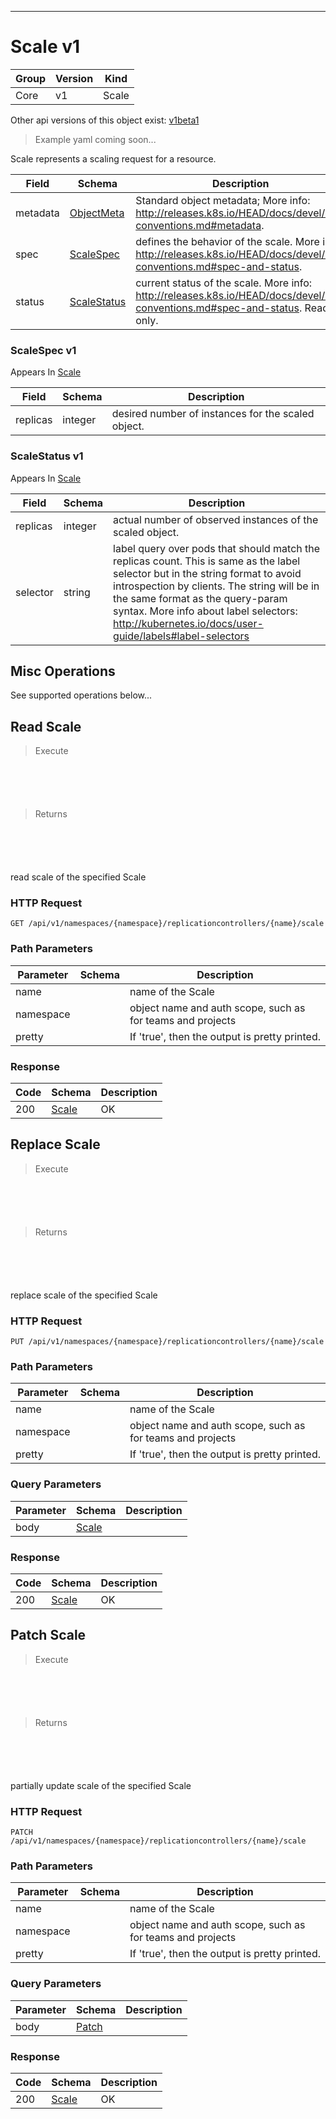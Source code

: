 

-----------
# Scale v1

Group        | Version     | Kind
------------ | ---------- | -----------
Core | v1 | Scale





<aside class="notice">Other api versions of this object exist: <a href="#scale-v1beta1">v1beta1</a> </aside>

> Example yaml coming soon...


Scale represents a scaling request for a resource.



Field        | Schema     | Description
------------ | ---------- | -----------
metadata | [ObjectMeta](#objectmeta-v1) | Standard object metadata; More info: http://releases.k8s.io/HEAD/docs/devel/api-conventions.md#metadata.
spec | [ScaleSpec](#scalespec-v1) | defines the behavior of the scale. More info: http://releases.k8s.io/HEAD/docs/devel/api-conventions.md#spec-and-status.
status | [ScaleStatus](#scalestatus-v1) | current status of the scale. More info: http://releases.k8s.io/HEAD/docs/devel/api-conventions.md#spec-and-status. Read-only.


### ScaleSpec v1

<aside class="notice">
Appears In <a href="#scale-v1">Scale</a> </aside>

Field        | Schema     | Description
------------ | ---------- | -----------
replicas | integer | desired number of instances for the scaled object.

### ScaleStatus v1

<aside class="notice">
Appears In <a href="#scale-v1">Scale</a> </aside>

Field        | Schema     | Description
------------ | ---------- | -----------
replicas | integer | actual number of observed instances of the scaled object.
selector | string | label query over pods that should match the replicas count. This is same as the label selector but in the string format to avoid introspection by clients. The string will be in the same format as the query-param syntax. More info about label selectors: http://kubernetes.io/docs/user-guide/labels#label-selectors




## <strong>Misc Operations</strong>

See supported operations below...

## Read Scale

> Execute

```shell



```



```yaml



```

> Returns

```shell



```


```yaml



```



read scale of the specified Scale

### HTTP Request

`GET /api/v1/namespaces/{namespace}/replicationcontrollers/{name}/scale`

### Path Parameters

Parameter    | Schema     | Description
------------ | ---------- | -----------
name |  | name of the Scale
namespace |  | object name and auth scope, such as for teams and projects
pretty |  | If 'true', then the output is pretty printed.


### Response

Code         | Schema     | Description
------------ | ---------- | -----------
200 | [Scale](#scale-v1) | OK


## Replace Scale

> Execute

```shell



```



```yaml



```

> Returns

```shell



```


```yaml



```



replace scale of the specified Scale

### HTTP Request

`PUT /api/v1/namespaces/{namespace}/replicationcontrollers/{name}/scale`

### Path Parameters

Parameter    | Schema     | Description
------------ | ---------- | -----------
name |  | name of the Scale
namespace |  | object name and auth scope, such as for teams and projects
pretty |  | If 'true', then the output is pretty printed.

### Query Parameters

Parameter    | Schema     | Description
------------ | ---------- | -----------
body | [Scale](#scale-v1) | 

### Response

Code         | Schema     | Description
------------ | ---------- | -----------
200 | [Scale](#scale-v1) | OK


## Patch Scale

> Execute

```shell



```



```yaml



```

> Returns

```shell



```


```yaml



```



partially update scale of the specified Scale

### HTTP Request

`PATCH /api/v1/namespaces/{namespace}/replicationcontrollers/{name}/scale`

### Path Parameters

Parameter    | Schema     | Description
------------ | ---------- | -----------
name |  | name of the Scale
namespace |  | object name and auth scope, such as for teams and projects
pretty |  | If 'true', then the output is pretty printed.

### Query Parameters

Parameter    | Schema     | Description
------------ | ---------- | -----------
body | [Patch](#patch-unversioned) | 

### Response

Code         | Schema     | Description
------------ | ---------- | -----------
200 | [Scale](#scale-v1) | OK




